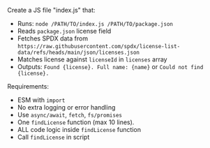 Create a JS file "index.js" that:

- Runs: `node /PATH/TO/index.js /PATH/TO/package.json`
- Reads `package.json` license field
- Fetches SPDX data from `https://raw.githubusercontent.com/spdx/license-list-data/refs/heads/main/json/licenses.json`
- Matches license against `licenseId` in `licenses` array
- Outputs: `Found {license}. Full name: {name}` or `Could not find {license}.`

Requirements:

- ESM with `import`
- No extra logging or error handling
- Use `async/await`, `fetch`, `fs/promises`
- One `findLicense` function (max 10 lines).
- ALL code logic inside `findLicense` function
- Call `findLicense` in script
